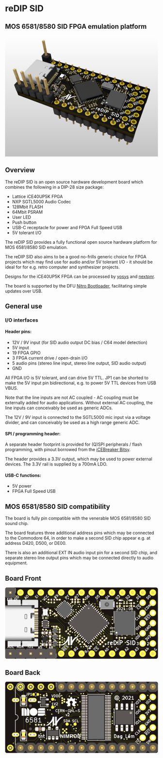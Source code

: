 # reDIP SID

## MOS 6581/8580 SID FPGA emulation platform
![Board](documentation/reDIP-SID-board.png)

## Overview
The reDIP SID is an open source hardware development board which combines the following in a DIP-28 size package:

* Lattice iCE40UP5K FPGA
* NXP SGTL5000 Audio Codec
* 128Mbit FLASH
* 64Mbit PSRAM
* User LED
* Push button
* USB-C receptacle for power and FPGA Full Speed USB
* 5V tolerant I/O

The reDIP SID provides a fully functional open source hardware platform for MOS 6581/8580 SID emulation.

The reDIP SID also aims to be a good no-frills generic choice for FPGA projects which may find use for audio and/or 5V tolerant I/O -
it should be ideal for for e.g. retro computer and synthesizer projects.

Designs for the iCE40UP5K FPGA can be processed by [yosys](https://github.com/YosysHQ/yosys/) and [nextpnr](https://github.com/YosysHQ/nextpnr/).

The board is supported by the DFU [Nitro Bootloader](https://github.com/no2fpga/no2bootloader/), facilitating simple updates over USB.

## General use

### I/O interfaces

#### Header pins:

* 12V / 9V input (for SID audio output DC bias / C64 model detection)
* 5V input
* 19 FPGA GPIO
* 3 FPGA current drive / open-drain I/O
* 5 audio pins (stereo line input, stereo line output, SID audio output)
* GND

All FPGA I/O is 5V tolerant, and can drive 5V TTL. JP1 can be shorted to make the 5V input pin bidirectional, e.g. to power 5V TTL devices from USB VBUS.

Note that the line inputs are not AC coupled - AC coupling must be externally added for audio applications.
Without external AC coupling, the line inputs can conceivably be used as generic ADCs.

The 12V / 9V input is connected to the SGTL5000 mic input via a voltage divider, and can conceivably be used as a high range generic ADC.

#### SPI / programming header:

A separate header footprint is provided for (Q)SPI peripherals / flash programming, with pinout borrowed from the [iCEBreaker Bitsy](https://github.com/icebreaker-fpga/icebreaker).

The header provides a 3.3V output, which may be used to power external devices. The 3.3V rail is supplied by a 700mA LDO.

#### USB-C functions:

* 5V power
* FPGA Full Speed USB

## MOS 6581/8580 SID compatibility

The board is fully pin compatible with the venerable MOS 6581/8580 SID sound chip.

The board features three additional address pins which may be connected to the Commodore 64, in order to make a second SID chip appear e.g. at address D420, D500, or DE00.

There is also an additional EXT IN audio input pin for a second SID chip, and separate stereo line output pins which may be connected directly to audio equipment.

## Board Front
![Board Front](documentation/reDIP-SID-board-front.png)

## Board Back
![Board Back](documentation/reDIP-SID-board-back.png)
